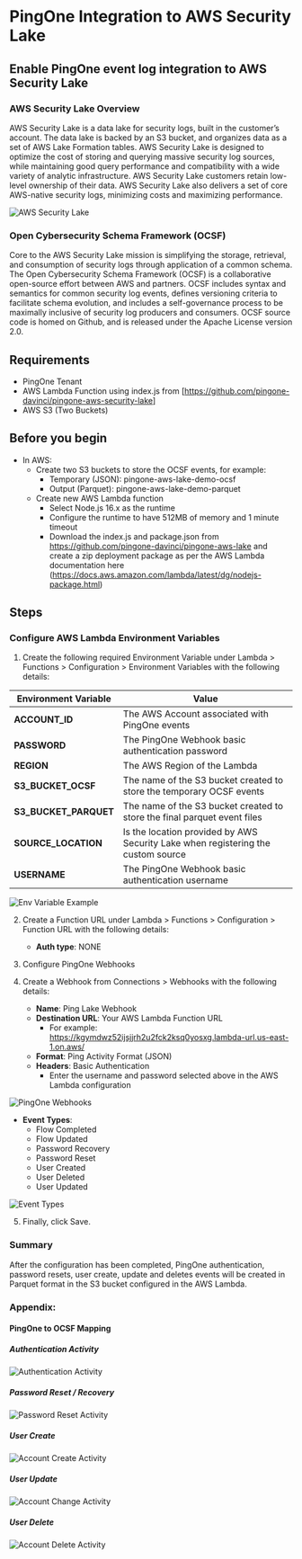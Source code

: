 # PingOne Integration to AWS Security Lake

## Enable PingOne event log integration to AWS Security Lake

### AWS Security Lake Overview
AWS Security Lake is a data lake for security logs, built in the customer’s account. The data lake is backed by an S3 bucket, and organizes data as a set of AWS Lake Formation tables. AWS Security Lake is designed to optimize the cost of storing and querying massive security log sources, while maintaining good query performance and compatibility with a wide variety of analytic infrastructure. AWS Security Lake
customers retain low-level ownership of their data. AWS Security Lake also delivers a set of core AWS-native security logs, minimizing costs and maximizing performance.

![AWS Security Lake](2022-security-lake-1.jpeg)

### Open Cybersecurity Schema Framework (OCSF)
Core to the AWS Security Lake mission is simplifying the storage, retrieval, and consumption of security logs through application of a common schema. The Open Cybersecurity Schema Framework (OCSF) is a collaborative open-source effort between AWS and partners. OCSF includes syntax and semantics for common security log events, defines versioning criteria to facilitate schema evolution, and includes a self-governance process to be maximally inclusive of security log producers and consumers. OCSF source code is homed on Github, and is released under the Apache License version 2.0.

## Requirements
* PingOne Tenant
* AWS Lambda Function using index.js from [https://github.com/pingone-davinci/pingone-aws-security-lake]
* AWS S3 (Two Buckets) 

## Before you begin
* In AWS:
  * Create two S3 buckets to store the OCSF events, for example:
    * Temporary (JSON): pingone-aws-lake-demo-ocsf
    * Output (Parquet): pingone-aws-lake-demo-parquet
  * Create new AWS Lambda function
    * Select Node.js 16.x as the runtime
    * Configure the runtime to have 512MB of memory and 1 minute timeout
    * Download the index.js and package.json from https://github.com/pingone-davinci/pingone-aws-lake and create a zip deployment package as per the AWS Lambda documentation here (https://docs.aws.amazon.com/lambda/latest/dg/nodejs-package.html)


## Steps

### Configure AWS Lambda Environment Variables

1. Create the following required Environment Variable under Lambda > Functions > Configuration > Environment Variables with the following details:

| Environment Variable | Value |
| ----------- | ----------- |
| **ACCOUNT_ID**      | The AWS Account associated with PingOne events       |
| **PASSWORD**   | The PingOne Webhook basic authentication password        |
| **REGION**   |  The AWS Region of the Lambda   |
| **S3_BUCKET_OCSF**   |  The name of the S3 bucket created to store the temporary OCSF events      |
| **S3_BUCKET_PARQUET**   | The name of the S3 bucket created to store the final parquet event files        |
| **SOURCE_LOCATION**   | Is the location provided by AWS Security Lake when registering the custom source       |
| **USERNAME**   | The PingOne Webhook basic authentication username        |

![Env Variable Example](image8.png)

2. Create a Function URL under Lambda > Functions > Configuration > Function URL with the following details:
    - **Auth type**: NONE

3. Configure PingOne Webhooks

4. Create a Webhook from Connections > Webhooks with the following details: 
    - **Name**: Ping Lake Webhook
    - **Destination URL**: Your AWS Lambda Function URL
       - For example: https://kgymdwz52ijsjjrh2u2fck2ksq0yosxg.lambda-url.us-east-1.on.aws/
    - **Format**: Ping Activity Format (JSON)
    - **Headers**: Basic Authentication 
       - Enter the username and password selected above in the AWS Lambda configuration

![PingOne Webhooks](image2.png)

   - **Event Types**: 
      - Flow Completed
      - Flow Updated
      - Password Recovery
      - Password Reset
      - User Created
      - User Deleted
      - User Updated

![Event Types](image1.png)

5. Finally, click Save. 


### Summary

After the configuration has been completed, PingOne authentication, password resets, user create, update and deletes events will be created in Parquet format in the S3 bucket configured in the AWS Lambda.  


### Appendix:

#### PingOne to OCSF Mapping

##### Authentication Activity

![Authentication Activity](image9.png)

##### Password Reset / Recovery

![Password Reset Activity](image6.png)


##### User Create

![Account Create Activity](image5.png)


##### User Update

![Account Change Activity](image3.png)



##### User Delete

![Account Delete Activity](image7.png)
